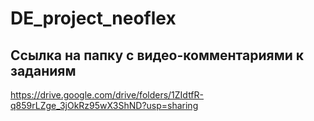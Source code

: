 # DE_project_neoflex

## Ссылка на папку с видео-комментариями к заданиям

https://drive.google.com/drive/folders/1ZIdtfR-q859rLZge_3jOkRz95wX3ShND?usp=sharing

